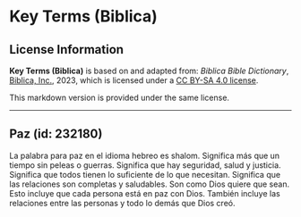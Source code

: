 # Key Terms (Biblica)

## License Information

**Key Terms (Biblica)** is based on and adapted from: _Biblica Bible Dictionary_, [Biblica, Inc.](https://www.biblica.com/), 2023, which is licensed under a [CC BY-SA 4.0 license](https://creativecommons.org/licenses/by-sa/4.0/legalcode.en).

This markdown version is provided under the same license.



--------------------------------

## Paz (id: 232180)

La palabra para paz en el idioma hebreo es shalom. Significa más que un tiempo sin peleas o guerras. Significa que hay seguridad, salud y justicia. Significa que todos tienen lo suficiente de lo que necesitan. Significa que las relaciones son completas y saludables. Son como Dios quiere que sean. Esto incluye que cada persona está en paz con Dios. También incluye las relaciones entre las personas y todo lo demás que Dios creó.


